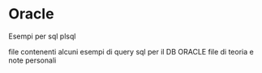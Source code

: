 # Oracle
Esempi per sql plsql


 file contenenti alcuni esempi di query sql per il DB ORACLE 
 file di teoria e note personali 
